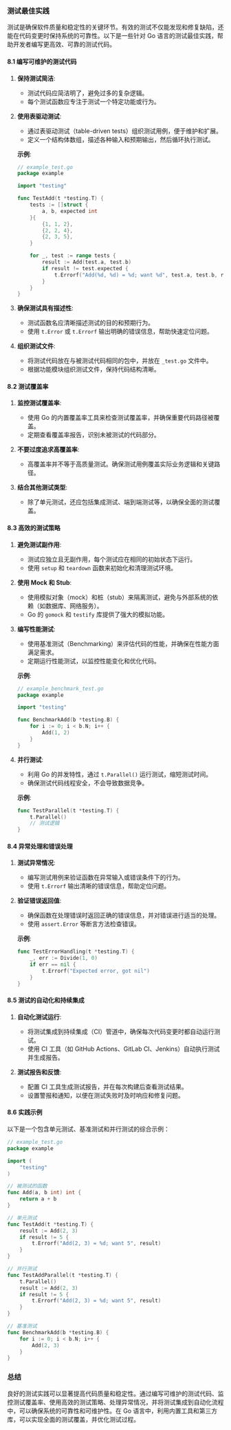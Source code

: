 ### 测试最佳实践

测试是确保软件质量和稳定性的关键环节。有效的测试不仅能发现和修复缺陷，还能在代码变更时保持系统的可靠性。以下是一些针对 Go 语言的测试最佳实践，帮助开发者编写更高效、可靠的测试代码。

#### 8.1 编写可维护的测试代码

1. **保持测试简洁**:
   - 测试代码应简洁明了，避免过多的复杂逻辑。
   - 每个测试函数应专注于测试一个特定功能或行为。

2. **使用表驱动测试**:
   - 通过表驱动测试（table-driven tests）组织测试用例，便于维护和扩展。
   - 定义一个结构体数组，描述各种输入和预期输出，然后循环执行测试。

   **示例**:
   ```go
   // example_test.go
   package example

   import "testing"

   func TestAdd(t *testing.T) {
       tests := []struct {
           a, b, expected int
       }{
           {1, 1, 2},
           {2, 2, 4},
           {2, 3, 5},
       }

       for _, test := range tests {
           result := Add(test.a, test.b)
           if result != test.expected {
               t.Errorf("Add(%d, %d) = %d; want %d", test.a, test.b, result, test.expected)
           }
       }
   }
   ```

3. **确保测试具有描述性**:
   - 测试函数名应清晰描述测试的目的和预期行为。
   - 使用 `t.Error` 或 `t.Errorf` 输出明确的错误信息，帮助快速定位问题。

4. **组织测试文件**:
   - 将测试代码放在与被测试代码相同的包中，并放在 `_test.go` 文件中。
   - 根据功能模块组织测试文件，保持代码结构清晰。

#### 8.2 测试覆盖率

1. **监控测试覆盖率**:
   - 使用 Go 的内置覆盖率工具来检查测试覆盖率，并确保重要代码路径被覆盖。
   - 定期查看覆盖率报告，识别未被测试的代码部分。

2. **不要过度追求高覆盖率**:
   - 高覆盖率并不等于高质量测试。确保测试用例覆盖实际业务逻辑和关键路径。

3. **结合其他测试类型**:
   - 除了单元测试，还应包括集成测试、端到端测试等，以确保全面的测试覆盖。

#### 8.3 高效的测试策略

1. **避免测试副作用**:
   - 测试应独立且无副作用，每个测试应在相同的初始状态下运行。
   - 使用 `setup` 和 `teardown` 函数来初始化和清理测试环境。

2. **使用 Mock 和 Stub**:
   - 使用模拟对象（mock）和桩（stub）来隔离测试，避免与外部系统的依赖（如数据库、网络服务）。
   - Go 的 `gomock` 和 `testify` 库提供了强大的模拟功能。

3. **编写性能测试**:
   - 使用基准测试（Benchmarking）来评估代码的性能，并确保在性能方面满足需求。
   - 定期运行性能测试，以监控性能变化和优化代码。

   **示例**:
   ```go
   // example_benchmark_test.go
   package example

   import "testing"

   func BenchmarkAdd(b *testing.B) {
       for i := 0; i < b.N; i++ {
           Add(1, 2)
       }
   }
   ```

4. **并行测试**:
   - 利用 Go 的并发特性，通过 `t.Parallel()` 运行测试，缩短测试时间。
   - 确保测试代码线程安全，不会导致数据竞争。

   **示例**:
   ```go
   func TestParallel(t *testing.T) {
       t.Parallel()
       // 测试逻辑
   }
   ```

#### 8.4 异常处理和错误处理

1. **测试异常情况**:
   - 编写测试用例来验证函数在异常输入或错误条件下的行为。
   - 使用 `t.Errorf` 输出清晰的错误信息，帮助定位问题。

2. **验证错误返回值**:
   - 确保函数在处理错误时返回正确的错误信息，并对错误进行适当的处理。
   - 使用 `assert.Error` 等断言方法检查错误。

   **示例**:
   ```go
   func TestErrorHandling(t *testing.T) {
       _, err := Divide(1, 0)
       if err == nil {
           t.Errorf("Expected error, got nil")
       }
   }
   ```

#### 8.5 测试的自动化和持续集成

1. **自动化测试运行**:
   - 将测试集成到持续集成（CI）管道中，确保每次代码变更时都自动运行测试。
   - 使用 CI 工具（如 GitHub Actions、GitLab CI、Jenkins）自动执行测试并生成报告。

2. **测试报告和反馈**:
   - 配置 CI 工具生成测试报告，并在每次构建后查看测试结果。
   - 设置警报和通知，以便在测试失败时及时响应和修复问题。

#### 8.6 实践示例

以下是一个包含单元测试、基准测试和并行测试的综合示例：

```go
// example_test.go
package example

import (
    "testing"
)

// 被测试的函数
func Add(a, b int) int {
    return a + b
}

// 单元测试
func TestAdd(t *testing.T) {
    result := Add(2, 3)
    if result != 5 {
        t.Errorf("Add(2, 3) = %d; want 5", result)
    }
}

// 并行测试
func TestAddParallel(t *testing.T) {
    t.Parallel()
    result := Add(2, 3)
    if result != 5 {
        t.Errorf("Add(2, 3) = %d; want 5", result)
    }
}

// 基准测试
func BenchmarkAdd(b *testing.B) {
    for i := 0; i < b.N; i++ {
        Add(2, 3)
    }
}
```

### 总结

良好的测试实践可以显著提高代码质量和稳定性。通过编写可维护的测试代码、监控测试覆盖率、使用高效的测试策略、处理异常情况，并将测试集成到自动化流程中，可以确保系统的可靠性和可维护性。在 Go 语言中，利用内置工具和第三方库，可以实现全面的测试覆盖，并优化测试过程。